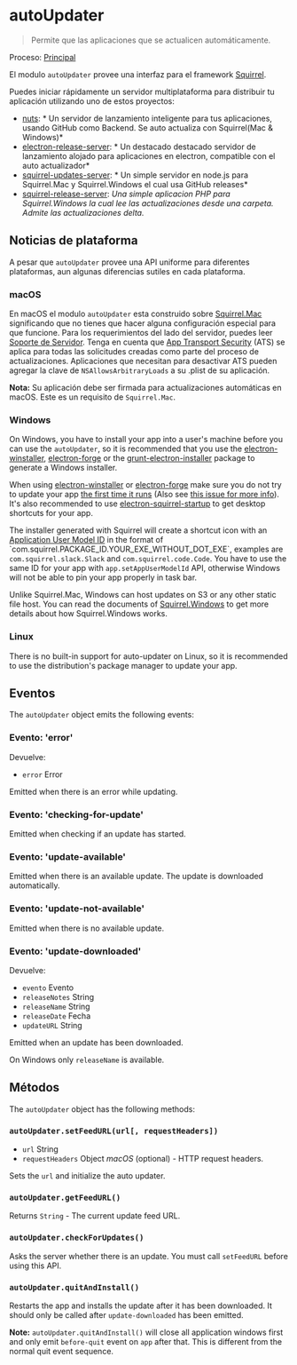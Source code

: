 # autoUpdater

> Permite que las aplicaciones que se actualicen automáticamente.

Proceso: [Principal](../glossary.md#main-process)

El modulo `autoUpdater` provee una interfaz para el framework [Squirrel](https://github.com/Squirrel).

Puedes iniciar rápidamente un servidor multiplataforma para distribuir tu aplicación utilizando uno de estos proyectos:

* [nuts](https://github.com/GitbookIO/nuts): * Un servidor de lanzamiento inteligente para tus aplicaciones, usando GitHub como Backend. Se auto actualiza con Squirrel(Mac & Windows)*
* [electron-release-server](https://github.com/ArekSredzki/electron-release-server): * Un destacado destacado servidor de lanzamiento alojado para aplicaciones en electron, compatible con el auto actualizador*
* [squirrel-updates-server](https://github.com/Aluxian/squirrel-updates-server): * Un simple servidor en node.js para Squirrel.Mac y Squirrel.Windows el cual usa GitHub releases*
* [squirrel-release-server](https://github.com/Arcath/squirrel-release-server): *Una simple aplicacion PHP para Squirrel.Windows la cual lee las actualizaciones desde una carpeta. Admite las actualizaciones delta.*

## Noticias de plataforma

A pesar que `autoUpdater` provee una API uniforme para diferentes plataformas, aun algunas diferencias sutiles en cada plataforma.

### macOS

En macOS el modulo `autoUpdater` esta construido sobre [Squirrel.Mac](https://github.com/Squirrel/Squirrel.Mac) significando que no tienes que hacer alguna configuración especial para que funcione. Para los requerimientos del lado del servidor, puedes leer [Soporte de Servidor](https://github.com/Squirrel/Squirrel.Mac#server-support). Tenga en cuenta que [App Transport Security](https://developer.apple.com/library/content/documentation/General/Reference/InfoPlistKeyReference/Articles/CocoaKeys.html#//apple_ref/doc/uid/TP40009251-SW35) (ATS) se aplica para todas las solicitudes creadas como parte del proceso de actualizaciones. Aplicaciones que necesitan para desactivar ATS pueden agregar la clave de `NSAllowsArbitraryLoads` a su .plist de su aplicación.

**Nota:** Su aplicación debe ser firmada para actualizaciones automáticas en macOS. Este es un requisito de `Squirrel.Mac`.

### Windows

On Windows, you have to install your app into a user's machine before you can use the `autoUpdater`, so it is recommended that you use the [electron-winstaller](https://github.com/electron/windows-installer), [electron-forge](https://github.com/electron-userland/electron-forge) or the [grunt-electron-installer](https://github.com/electron/grunt-electron-installer) package to generate a Windows installer.

When using [electron-winstaller](https://github.com/electron/windows-installer) or [electron-forge](https://github.com/electron-userland/electron-forge) make sure you do not try to update your app [the first time it runs](https://github.com/electron/windows-installer#handling-squirrel-events) (Also see [this issue for more info](https://github.com/electron/electron/issues/7155)). It's also recommended to use [electron-squirrel-startup](https://github.com/mongodb-js/electron-squirrel-startup) to get desktop shortcuts for your app.

The installer generated with Squirrel will create a shortcut icon with an [Application User Model ID](https://msdn.microsoft.com/en-us/library/windows/desktop/dd378459(v=vs.85).aspx) in the format of `com.squirrel.PACKAGE_ID.YOUR_EXE_WITHOUT_DOT_EXE`, examples are `com.squirrel.slack.Slack` and `com.squirrel.code.Code`. You have to use the same ID for your app with `app.setAppUserModelId` API, otherwise Windows will not be able to pin your app properly in task bar.

Unlike Squirrel.Mac, Windows can host updates on S3 or any other static file host. You can read the documents of [Squirrel.Windows](https://github.com/Squirrel/Squirrel.Windows) to get more details about how Squirrel.Windows works.

### Linux

There is no built-in support for auto-updater on Linux, so it is recommended to use the distribution's package manager to update your app.

## Eventos

The `autoUpdater` object emits the following events:

### Evento: 'error'

Devuelve:

* `error` Error

Emitted when there is an error while updating.

### Evento: 'checking-for-update'

Emitted when checking if an update has started.

### Evento: 'update-available'

Emitted when there is an available update. The update is downloaded automatically.

### Evento: 'update-not-available'

Emitted when there is no available update.

### Evento: 'update-downloaded'

Devuelve:

* `evento` Evento
* `releaseNotes` String
* `releaseName` String
* `releaseDate` Fecha
* `updateURL` String

Emitted when an update has been downloaded.

On Windows only `releaseName` is available.

## Métodos

The `autoUpdater` object has the following methods:

### `autoUpdater.setFeedURL(url[, requestHeaders])`

* `url` String
* `requestHeaders` Object *macOS* (optional) - HTTP request headers.

Sets the `url` and initialize the auto updater.

### `autoUpdater.getFeedURL()`

Returns `String` - The current update feed URL.

### `autoUpdater.checkForUpdates()`

Asks the server whether there is an update. You must call `setFeedURL` before using this API.

### `autoUpdater.quitAndInstall()`

Restarts the app and installs the update after it has been downloaded. It should only be called after `update-downloaded` has been emitted.

**Note:** `autoUpdater.quitAndInstall()` will close all application windows first and only emit `before-quit` event on `app` after that. This is different from the normal quit event sequence.